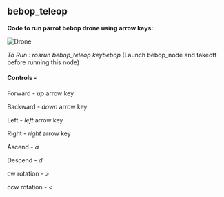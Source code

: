 ## bebop_teleop
**Code to run parrot bebop drone using arrow keys:**

![Drone](https://www.parrot.com/files/s3fs-public/ps/3495-large-parrot-3495jpg.jpg)

*To Run : rosrun bebop_teleop keybebop*
(Launch bebop_node and takeoff before running this node)

#### Controls -
Forward             -  *up* arrow key

Backward	          -  *down* arrow key

Left                -  *left* arrow key

Right               -  *right* arrow key

Ascend              -  *a*

Descend             -  *d*

cw rotation         -  *>*

ccw rotation        -  *<*



